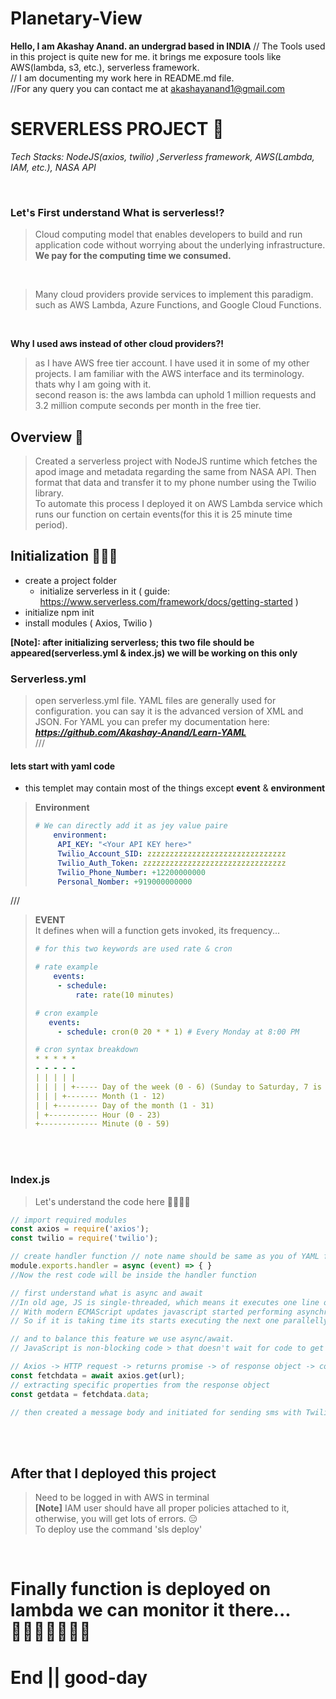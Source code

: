 # Planetary-View

**Hello, I am Akashay Anand. an undergrad based in INDIA**
// The Tools used in this project is quite new for me. it brings me exposure tools like AWS(lambda, s3, etc.), serverless framework.   
// I am documenting my work here in README.md file.  
//For any query you can contact me at akashayanand1@gmail.com


# SERVERLESS PROJECT 🥷

*Tech Stacks: NodeJS(axios, twilio) ,Serverless framework, AWS(Lambda, IAM, etc.), NASA API*

<br/>

### Let's First understand What is serverless⁉️
> Cloud computing model that enables developers to build and run application code without worrying about the underlying infrastructure.
> **We pay for the computing time we consumed.**
 
<br/>

> Many cloud providers provide services to implement this paradigm. such as AWS Lambda, Azure Functions, and Google Cloud Functions.
<br/>

**Why I used aws instead of other cloud providers?!**
> 
> as I have AWS free tier account. I have used it in some of my other projects. I am familiar with the AWS interface and its terminology. thats why I am going with it.  
> second reason is: the aws lambda can uphold 1 million requests and 3.2 million compute seconds per month in the free tier.  

## Overview 🤖
> Created a serverless project with NodeJS runtime which fetches the apod image and metadata regarding the same from NASA API. Then format that data and transfer it to my phone number using the Twilio library.  
> To automate this process I deployed it on AWS Lambda service which runs our function on certain events(for this it is 25 minute time period).  

## Initialization 🧑🏻‍💻

* create a project folder
  * initialize serverless in it ( guide: https://www.serverless.com/framework/docs/getting-started )
* initialize npm init
* install modules ( Axios, Twilio )


**[Note]: after initializing serverless; this two file should be appeared(serverless.yml & index.js) we will be working on this only**

### Serverless.yml
> open serverless.yml file.
> YAML files are generally used for configuration. you can say it is the advanced version of XML and JSON.
> For YAML you can prefer my documentation here: ___https://github.com/Akashay-Anand/Learn-YAML___   
///


#### lets start with yaml code

* this templet may contain most of the things except __event__ & __environment__

> **Environment**
> ``` yml
> # We can directly add it as jey value paire
>     environment:
>      API_KEY: "<Your API KEY here>"
>      Twilio_Account_SID: zzzzzzzzzzzzzzzzzzzzzzzzzzzzzzz
>      Twilio_Auth_Token: zzzzzzzzzzzzzzzzzzzzzzzzzzzzzzzz
>      Twilio_Phone_Number: +12200000000
>      Personal_Nomber: +919000000000
> ``` 
 ///

> **EVENT**  
> It defines when will a function gets invoked, its frequency...
> ``` yml
># for this two keywords are used rate & cron
>
> # rate example
>     events:
>      - schedule:
>          rate: rate(10 minutes)
>
> # cron example
>    events:
>      - schedule: cron(0 20 * * 1) # Every Monday at 8:00 PM
>
> # cron syntax breakdown
> * * * * *
> - - - - -
> | | | | |
> | | | | +----- Day of the week (0 - 6) (Sunday to Saturday, 7 is also Sunday on some systems)
> | | | +------- Month (1 - 12)
> | | +--------- Day of the month (1 - 31)
> | +----------- Hour (0 - 23)
> +------------- Minute (0 - 59)
> ```

<br/>
<br/>

### Index.js
> Let's understand the code here 🧑🏻‍💻🥷

``` javascript
// import required modules
const axios = require('axios');
const twilio = require('twilio');

// create handler function // note name should be same as you of YAML file
module.exports.handler = async (event) => { }
//Now the rest code will be inside the handler function

// first understand what is async and await
//In old age, JS is single-threaded, which means it executes one line of code at a time. (synchronous) (not prefered )(delay increased)
// With modern ECMAScript updates javascript started performing asynchronously means it doesn't wait for a code to get executed.
// So if it is taking time its starts executing the next one parallelly.

// and to balance this feature we use async/await. 
// JavaScript is non-blocking code > that doesn't wait for code to get executed and started executing the next line of code... may cause errors and delay

// Axios -> HTTP request -> returns promise -> of response object -> contains data, headers, status, config, etc.
const fetchdata = await axios.get(url);
// extracting specific properties from the response object
const getdata = fetchdata.data;

// then created a message body and initiated for sending sms with Twilio
```

<br/>
<br/>

## After that I deployed this project
> Need to be logged in with AWS in terminal   
> **[Note]** IAM user should have all proper policies attached to it, otherwise, you will get lots of errors. 😑  
> To deploy use the command 'sls deploy'    

<br/>

# Finally function is deployed on lambda we can monitor it there... 👩🏻‍🚀👩🏻‍🚀🌐
# End || good-day

